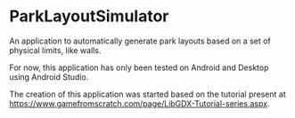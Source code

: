 # ParkLayoutSimulator
An application to automatically generate park layouts based on a set of physical limits, like walls.

For now, this application has only been tested on Android and Desktop using Android Studio.

The creation of this application was started based on the tutorial present at https://www.gamefromscratch.com/page/LibGDX-Tutorial-series.aspx.
